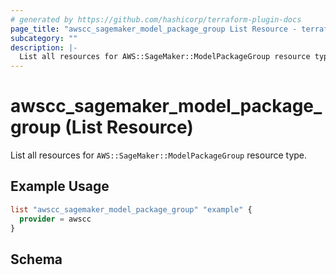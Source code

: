 ```yaml
---
# generated by https://github.com/hashicorp/terraform-plugin-docs
page_title: "awscc_sagemaker_model_package_group List Resource - terraform-provider-awscc"
subcategory: ""
description: |-
  List all resources for AWS::SageMaker::ModelPackageGroup resource type.
---
```


# awscc_sagemaker_model_package_group (List Resource)

List all resources for `AWS::SageMaker::ModelPackageGroup` resource type.

## Example Usage

```terraform
list "awscc_sagemaker_model_package_group" "example" {
  provider = awscc
}
```

<!-- schema generated by tfplugindocs -->
## Schema
